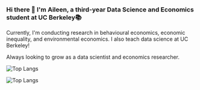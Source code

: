 ### Hi there 👋 I'm Aileen, a third-year Data Science and Economics student at UC Berkeley📚

<!--
**a-leenwu/a-leenwu** is a ✨ _special_ ✨ repository because its `README.md` (this file) appears on your GitHub profile.

Here are some ideas to get you started:

- 🔭 I’m currently working on ...
- 🌱 I’m currently learning ...
- 👯 I’m looking to collaborate on ...
- 🤔 I’m looking for help with ...
- 💬 Ask me about ...
- 📫 How to reach me: ...
- 😄 Pronouns: ...
- ⚡ Fun fact: ...
-->

<p>Currently, I'm conducting research in behavioural economics, economic inequality, and environmental economics. I also teach data science at UC Berkeley!</p>

<p>Always looking to grow as a data scientist and economics researcher.</p>

![Top Langs](https://github-readme-stats.vercel.app/api/top-langs/?username=a-leenwu&theme=tokyonight)

![Top Langs](https://github-readme-stats-aileen-wus-projects.vercel.app/)
